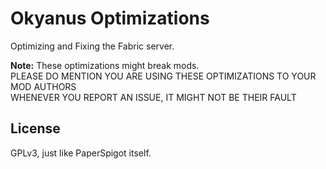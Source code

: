# Okyanus Optimizations

Optimizing and Fixing the Fabric server.

**Note:** These optimizations might break mods.  
PLEASE DO MENTION YOU ARE USING THESE OPTIMIZATIONS TO YOUR MOD AUTHORS  
WHENEVER YOU REPORT AN ISSUE, IT MIGHT NOT BE THEIR FAULT


## License

GPLv3, just like PaperSpigot itself.